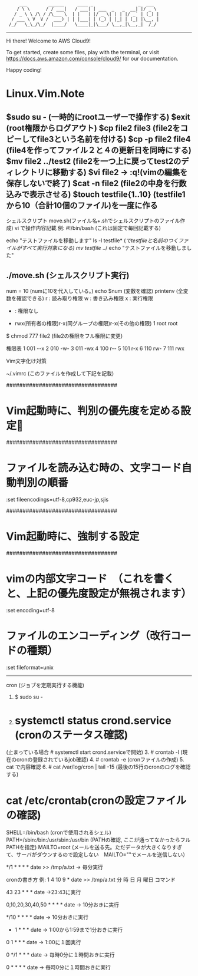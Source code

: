          ___        ______     ____ _                 _  ___  
        / \ \      / / ___|   / ___| | ___  _   _  __| |/ _ \ 
       / _ \ \ /\ / /\___ \  | |   | |/ _ \| | | |/ _` | (_) |
      / ___ \ V  V /  ___) | | |___| | (_) | |_| | (_| |\__, |
     /_/   \_\_/\_/  |____/   \____|_|\___/ \__,_|\__,_|  /_/ 
 ----------------------------------------------------------------- 


Hi there! Welcome to AWS Cloud9!

To get started, create some files, play with the terminal,
or visit https://docs.aws.amazon.com/console/cloud9/ for our documentation.

Happy coding!
# Linux.Vim.Note

$sudo su - (一時的にrootユーザーで操作する)
$exit (root権限からログアウト)
$cp file2 file3 (file2をコピーしてfile3という名前を付ける)
$cp -p file2 file4 (file4を作ってファイル２と４の更新日を同時にする)
$mv file2 ../test2 (file2を一つ上に戻ってtest2のディレクトリに移動する)
$vi file2 → :q!(vimの編集を保存しないで終了) 
$cat -n file2 (file2の中身を行数込みで表示させる)
$touch testfile{1..10} (testfile1から10（合計10個のファイル)を一度に作る
--------------------------------------
シェルスクリプト
move.sh(ファイル名+.shでシェルスクリプトのファイル作成)
vi で操作内容記載
例:
#!/bin/bash (これは固定で毎回記載する)

echo "テストファイルを移動します"
ls -l testfile*  (*でtestfileと名前のつくファイルがすべて実行対象になる)
mv testfile* ../
echo "テストファイルを移動しました"

./move.sh (シェルスクリプト実行)
----------------------------------

num = 10 (numに10を代入している。)
echo $num (変数を確認)
printenv (全変数を確認できる)
r : 読み取り権限
w : 書き込み権限
x : 実行権限
- : 権限なし

- rwx(所有者の権限)r-x(同グループの権限)r-x(その他の権限) 1 root root

$ chmod 777 file2 (file2の権限をフル権限に変更) 

権限表
1 001 --x
2 010 -w-
3 011 -wx
4 100 r--
5 101 r-x
6 110 rw-
7 111 rwx    


Vim文字化け対策

~/.vimrc (このファイルを作成して下記を記載)

##################################
# Vim起動時に、判別の優先度を定める設定
##################################

# ファイルを読み込む時の、文字コード自動判別の順番
:set fileencodings=utf-8,cp932,euc-jp,sjis


##################################
# Vim起動時に、強制する設定
##################################

# vimの内部文字コード　（これを書くと、上記の優先度設定が無視されます）
:set encoding=utf-8

# ファイルのエンコーディング（改行コードの種類）
:set fileformat=unix

--------------------------------------
cron (ジョブを定期実行する機能)
1. $ sudo su -
2. # systemctl status crond.service (cronのステータス確認)
(止まっている場合 # systemctl start crond.serviceで開始) 
3. # crontab -l (現在のcronの登録されているjob確認)
4. # crontab -e (cronファイルの作成)
5. cat で内容確認
6. # cat /var/log/cron | tail -15 (最後の15行のcronのログを確認する) 


# cat /etc/crontab(cronの設定ファイルの確認)
SHELL=/bin/bash (cronで使用されるシェル)
PATH=/sbin:/bin:/usr/sbin:/usr/bin (PATHの確認, ここが通ってなかったらフルPATHを指定)
MAILTO=root (メールを送る先。ただデータが大きくなりすぎて、サーバがダウンするので設定しない　MAILTO=""でメールを送信しない）



*/1 * * * * date >> /tmp/a.txt
→ 毎分実行



cronの書き方
例:
1  4  10  9  *    date >> /tmp/a.txt
分 時 日  月 曜日 コマンド
 
43 23 * * * date
→23:43に実行

0,10,20,30,40,50 * * * * date
→ 10分おきに実行

*/10 * * * * date
→ 10分おきに実行

* 1 * * * date 
→ 1:00から1:59まで1分おきに実行

0 1 * * * date 
→ 1:00に１回実行

0 */1 * * * date
→ 毎時0分に１時間おきに実行

0 * * * * date
→ 毎時0分に１時間おきに実行




